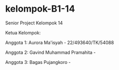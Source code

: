 # kelompok-B1-14
Senior Project Kelompok 14


Ketua Kelompok:

Anggota 1: Aurora Ma'isyah - 22/493640/TK/54088

Anggota 2: Gavind Muhammad Pramahita - 

Anggota 3: Bagas Pujangkoro - 
